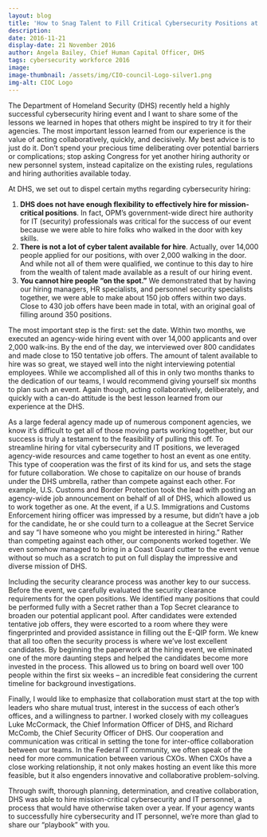 ```yaml
---
layout: blog
title: 'How to Snag Talent to Fill Critical Cybersecurity Positions at Your Agency'
description:
date: 2016-11-21
display-date: 21 November 2016
author: Angela Bailey, Chief Human Capital Officer, DHS
tags: cybersecurity workforce 2016
image:
image-thumbnail: /assets/img/CIO-council-Logo-silver1.png
img-alt: CIOC Logo
---
```

The Department of Homeland Security (DHS) recently held a highly successful cybersecurity hiring event and I want to share some of the lessons we learned in hopes that others might be inspired to try it for their agencies. The most important lesson learned from our experience is the value of acting collaboratively, quickly, and decisively. My best advice is to just do it. Don’t spend your precious time deliberating over potential barriers or complications; stop asking Congress for yet another hiring authority or new personnel system, instead capitalize on the existing rules, regulations and hiring authorities available today.

At DHS, we set out to dispel certain myths regarding cybersecurity hiring:
1. **DHS does not have enough flexibility to effectively hire for mission-critical positions**. In fact, OPM’s government-wide direct hire authority for IT (security) professionals was critical for the success of our event because we were able to hire folks who walked in the door with key skills.
2. **There is not a lot of cyber talent available for hire**. Actually, over 14,000 people applied for our positions, with over 2,000 walking in the door. And while not all of them were qualified, we continue to this day to hire from the wealth of talent made available as a result of our hiring event.
3. **You cannot hire people “on the spot.”** We demonstrated that by having our hiring managers, HR specialists, and personnel security specialists together, we were able to make about 150 job offers within two days. Close to 430 job offers have been made in total, with an original goal of filling around 350 positions.

The most important step is the first: set the date. Within two months, we executed an agency-wide hiring event with over 14,000 applicants and over 2,000 walk-ins. By the end of the day, we interviewed over 800 candidates and made close to 150 tentative job offers. The amount of talent available to hire was so great, we stayed well into the night interviewing potential employees. While we accomplished all of this in only two months thanks to the dedication of our teams, I would recommend giving yourself six months to plan such an event. Again though, acting collaboratively, deliberately, and quickly with a can-do attitude is the best lesson learned from our experience at the DHS.

As a large federal agency made up of numerous component agencies, we know it’s difficult to get all of those moving parts working together, but our success is truly a testament to the feasibility of pulling this off. To streamline hiring for vital cybersecurity and IT positions, we leveraged agency-wide resources and came together to host an event as one entity. This type of cooperation was the first of its kind for us, and sets the stage for future collaboration. We chose to capitalize on our house of brands under the DHS umbrella, rather than compete against each other. For example, U.S. Customs and Border Protection took the lead with posting an agency-wide job announcement on behalf of all of DHS, which allowed us to work together as one. At the event, if a U.S. Immigrations and Customs Enforcement hiring officer was impressed by a resume, but didn’t have a job for the candidate, he or she could turn to a colleague at the Secret Service and say “I have someone who you might be interested in hiring.” Rather than competing against each other, our components worked together. We even somehow managed to bring in a Coast Guard cutter to the event venue without so much as a scratch to put on full display the impressive and diverse mission of DHS.

Including the security clearance process was another key to our success. Before the event, we carefully evaluated the security clearance requirements for the open positions. We identified many positions that could be performed fully with a Secret rather than a Top Secret clearance to broaden our potential applicant pool. After candidates were extended tentative job offers, they were escorted to a room where they were fingerprinted and provided assistance in filling out the E-QIP form. We knew that all too often the security process is where we’ve lost excellent candidates. By beginning the paperwork at the hiring event, we eliminated one of the more daunting steps and helped the candidates become more invested in the process. This allowed us to bring on board well over 100 people within the first six weeks – an incredible feat considering the current timeline for background investigations.

Finally, I would like to emphasize that collaboration must start at the top with leaders who share mutual trust, interest in the success of each other’s offices, and a willingness to partner. I worked closely with my colleagues Luke McCormack, the Chief Information Officer of DHS, and Richard McComb, the Chief Security Officer of DHS. Our cooperation and communication was critical in setting the tone for inter-office collaboration between our teams. In the Federal IT community, we often speak of the need for more communication between various CXOs. When CXOs have a close working relationship, it not only makes hosting an event like this more feasible, but it also engenders innovative and collaborative problem-solving.

Through swift, thorough planning, determination, and creative collaboration, DHS was able to hire mission-critical cybersecurity and IT personnel, a process that would have otherwise taken over a year. If your agency wants to successfully hire cybersecurity and IT personnel, we’re more than glad to share our “playbook” with you.
